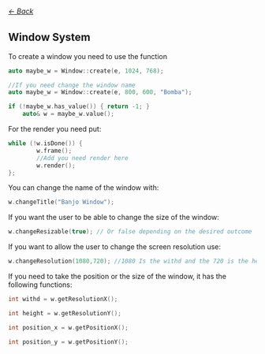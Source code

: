 ###### [<- Back](../documentation.md)
## Window System
To create a window you need to use the function
```c++
auto maybe_w = Window::create(e, 1024, 768);

//If you need change the window name
auto maybe_w = Window::create(e, 800, 600, "Bomba");

if (!maybe_w.has_value()) { return -1; }
	auto& w = maybe_w.value();
```
For the render you need put:
```c++
while (!w.isDone()) {
		w.frame();
		//Add you need render here
		w.render();
};
```

You can change the name of the window with:
```c++
w.changeTitle("Banjo Window");
```

If you want the user to be able to change the size of the window:
```c++
w.changeResizable(true); // Or false depending on the desired outcome
```

If you want to allow the user to change the screen resolution use:
```c++
w.changeResolution(1080,720); //1080 Is the withd and the 720 is the height
```

If you need to take the position or the size of the window, it has the following functions:
```c++
int withd = w.getResolutionX();

int height = w.getResolutionY();

int position_x = w.getPositionX();

int position_y = w.getPositionY();
```